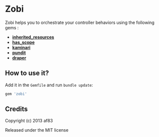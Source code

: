 Zobi
====

Zobi helps you to orchestrate your controller behaviors using the following gems :

- [**inherited_resources**](https://github.com/josevalim/inherited_resources)
- [**has_scope**](https://github.com/plataformatec/has_scope)
- [**kaminari**](https://github.com/amatsuda/kaminari)
- [**pundit**](https://github.com/elabs/pundit)
- [**draper**](https://github.com/drapergem/draper)

How to use it?
--------------

Add it in the `Gemfile` and run `bundle update`:

```ruby
gem 'zobi'
```

Credits
-------

Copyright (c) 2013 af83

Released under the MIT license
